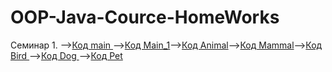 # OOP-Java-Cource-HomeWorks

Семинар 1. -->[Код main ](/Seminar_01_L_01/main.java)-->[Код Main_1](/Seminar_01_L_01/Main_1.java)-->[Код Animal](/Seminar_01_L_01/Animal.java)-->[Код Mammal](/Seminar_01_L_01/Mammal.java)-->[Код Bird ](/Seminar_01_L_01/Bird.java)-->[Код Dog ](/Seminar_01_L_01/Dog.java)-->[Код Pet ](/Seminar_01_L_01/Pet.java)
